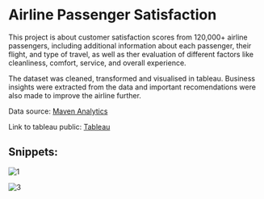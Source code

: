# Airline Passenger Satisfaction

This project is about customer satisfaction scores from 120,000+ airline passengers, including additional information about each passenger, their flight, and type of travel, as well as ther evaluation of different factors like cleanliness, comfort, service, and overall experience.

The dataset was cleaned, transformed and visualised in tableau. Business insights were extracted from the data and important recomendations were also made to improve the airline further.

Data source: [Maven Analytics](https://www.mavenanalytics.io/data-playground)

Link to tableau public: [Tableau](https://public.tableau.com/app/profile/love.omoseebi/viz/AirlinePassengerSatisfaction_16782300992490/MainDashboard)


## Snippets: 

![1](https://user-images.githubusercontent.com/93451988/224287337-60ef0c78-0a86-4a63-84bf-438309a71cd5.png)


![3](https://user-images.githubusercontent.com/93451988/224285151-8b372135-1658-4266-8cdc-9f89702a4461.png)
